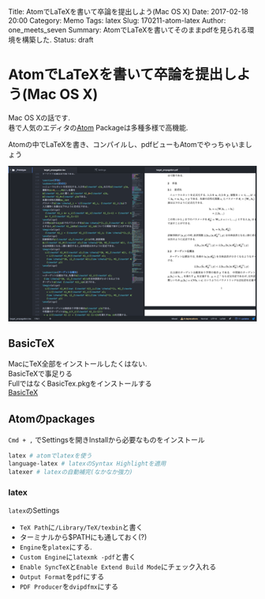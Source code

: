 Title: AtomでLaTeXを書いて卒論を提出しよう(Mac OS X)
Date: 2017-02-18 20:00
Category:	Memo
Tags: latex
Slug: 170211-atom-latex
Author: one_meets_seven
Summary: AtomでLaTeXを書いてそのままpdfを見られる環境を構築した.
Status: draft

# AtomでLaTeXを書いて卒論を提出しよう(Mac OS X)

Mac OS Xの話です.  
巷で人気のエディタの[Atom](https://atom.io) Packageは多種多様で高機能.  

Atomの中でLaTeXを書き、コンパイルし、pdfビューもAtomでやっちゃいましょう  

[![latex in Atom](images/atom_tex.png)](images/atom_tex.png)  

## BasicTeX
MacにTeX全部をインストールしたくはない.  
BasicTeXで事足りる  
FullではなくBasicTex.pkgをインストールする  
[BasicTeX](http://www.tug.org/mactex/morepackages.html)  


## Atomのpackages

``Cmd + ,`` でSettingsを開きInstallから必要なものをインストール  

```sh
latex # atomでlatexを使う
language-latex # latexのSyntax Highlightを適用
latexer # latexの自動補完(なかなか強力)
```

### latex
``latex``のSettings  

- ``TeX Path``に``/Library/TeX/texbin``と書く
- ターミナルから$PATHにも通しておく(?)
- ``Engine``を``platex``にする.
- ``Custom Engine``に``latexmk -pdf``と書く
- ``Enable SyncTeX``と``Enable Extend Build Mode``にチェック入れる
- ``Output Format``を``pdf``にする
- ``PDF Producer``を``dvipdfmx``にする


